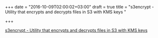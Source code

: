 +++
date = "2016-10-09T02:00:02+03:00"
draft = true
title = "s3encrypt - Utility that encrypts and decrypts files in S3 with KMS keys "

+++

<p><a href="https://t.co/2v8nNscOvN">s3encrypt - Utility that encrypts and decrypts files in S3 with KMS keys </a></p>
